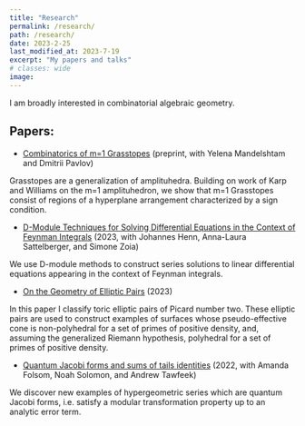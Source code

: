 ```yaml
---
title: "Research"
permalink: /research/
path: /research/
date: 2023-2-25
last_modified_at: 2023-7-19
excerpt: "My papers and talks"
# classes: wide
image:
---
```

I am broadly interested in combinatorial algebraic geometry. 

## Papers: 

* [Combinatorics of m=1 Grasstopes](https://arxiv.org/abs/2307.09603) (preprint, with Yelena Mandelshtam and Dmitrii Pavlov)

Grasstopes are a generalization of amplituhedra. Building on work of Karp and Williams on the m=1 amplituhedron, we show that m=1 Grasstopes consist of regions of a hyperplane arrangement characterized by a sign condition. 


* [D-Module Techniques for Solving Differential Equations in the Context of Feynman Integrals](https://arxiv.org/abs/2303.11105) (2023, with Johannes Henn, Anna-Laura Sattelberger, and Simone Zoia)

We use D-module methods to construct series solutions to linear differential equations appearing in the context of Feynman integrals. 
<!---In particular, we implement an algorithm due to Saito, Sturmfels, and Takayama to compute canonical series solutions of regular holonomic D-ideals, and compare them to asymptotic series derived from the respective Fuchsian systems.--->

* [On the Geometry of Elliptic Pairs](https://arxiv.org/abs/2204.02971) (2023)

In this paper I classify toric elliptic pairs of Picard number two. These elliptic pairs are used to construct examples of surfaces whose pseudo-effective cone is non-polyhedral for a set of primes of positive density, and, assuming the generalized Riemann hypothesis, polyhedral for a set of primes of positive density.  

* [Quantum Jacobi forms and sums of tails identities](https://www.researchgate.net/publication/357040393_Quantum_Jacobi_forms_and_sums_of_tails_identities)  (2022, with Amanda Folsom, Noah Solomon, and Andrew Tawfeek)

We discover new examples of hypergeometric series which are quantum Jacobi forms, i.e. satisfy a modular transformation property up to an analytic error term.

<!--## Talks: 
* D-modules and applications to Feynman Integrals, IAS Amplitudes seminar
* D-modules and applications to Feynman integrals, Technische Universität München (TUM)
* The Geometry of Elliptic Pairs, MPI Nonlinear Algebra Seminar
* Quantum Jacobi forms and sums of tails identities, JMM 2021-->



